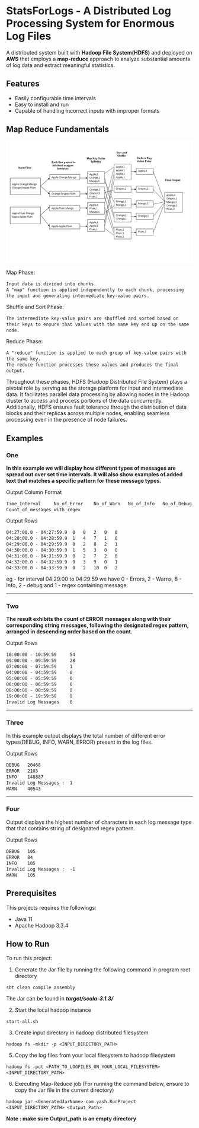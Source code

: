 # StatsForLogs - A Distributed Log Processing System for Enormous Log Files


A distributed system built with **Hadoop File System(HDFS)** and deployed on **AWS** that employs a **map-reduce** approach to analyze substantial amounts of log data and extract meaningful statistics.

## Features
* Easily configurable time intervals
* Easy to install and run
* Capable of handling incorrect inputs with improper formats

## Map Reduce Fundamentals

![Alt text](mapreduceExplained.png)

Map Phase:

    Input data is divided into chunks.
    A "map" function is applied independently to each chunk, processing the input and generating intermediate key-value pairs.

Shuffle and Sort Phase:

    The intermediate key-value pairs are shuffled and sorted based on their keys to ensure that values with the same key end up on the same node.

Reduce Phase:

    A "reduce" function is applied to each group of key-value pairs with the same key.
    The reduce function processes these values and produces the final output.

Throughout these phases, HDFS (Hadoop Distributed File System) plays a pivotal role by serving as the storage platform for input and intermediate data. It facilitates parallel data processing by allowing nodes in the Hadoop cluster to access and process portions of the data concurrently. Additionally, HDFS ensures fault tolerance through the distribution of data blocks and their replicas across multiple nodes, enabling seamless processing even in the presence of node failures.

## Examples

### One


**In this example we will display how different types of messages are spread out over set time intervals. It will also show examples of added text that matches a specific pattern for these message types.**

Output Column Format
```
Time_Interval     No_of_Error    No_of_Warn   No_of_Info   No_of_Debug   Count_of_messages_with_regex 
```

Output Rows
```
04:27:00.0 - 04:27:59.9	 0   0   2   0   0
04:28:00.0 - 04:28:59.9	 1   4   7   1   0
04:29:00.0 - 04:29:59.9	 0   2   8   2   1
04:30:00.0 - 04:30:59.9	 1   5   3   0   0
04:31:00.0 - 04:31:59.9	 0   2   7   2   0
04:32:00.0 - 04:32:59.9	 0   3   9   0   1
04:33:00.0 - 04:33:59.9	 0   2   10  0   2
``` 

eg - for interval 04:29:00 to 04:29:59 we have  0 - Errors, 2 - Warns, 8 - Info, 2 - debug and 1 - regex containing message.

---
### Two

**The result exhibits the count of ERROR messages along with their corresponding string messages, following the designated regex pattern, arranged in descending order based on the count.**

Output Rows
```
10:00:00 - 10:59:59 	54
09:00:00 - 09:59:59 	28
07:00:00 - 07:59:59 	1
04:00:00 - 04:59:59 	0
05:00:00 - 05:59:59 	0
06:00:00 - 06:59:59 	0
08:00:00 - 08:59:59 	0
19:00:00 - 19:59:59 	0
Invalid Log Messages  	0
```
---
### Three

In this example output displays the total number of different error types(DEBUG, INFO, WARN, ERROR) present in the log files.

Output Rows
```
DEBUG	20468
ERROR	2103
INFO	148887
Invalid Log Messages : 	1
WARN	40543
```
---
### Four

Output  displays the highest number of characters in each log message type that that contains string of designated regex pattern.

Output Rows
```
DEBUG	105
ERROR	84
INFO	105
Invalid Log Messages : 	-1
WARN	105
```

## Prerequisites
This projects requires the followings:
- Java 11
- Apache Hadoop 3.3.4


## How to Run
To run this project:

1. Generate the Jar file by running the following command in program root directory
```
sbt clean compile assembly
```
The Jar can be found in ***target/scala-3.1.3/***

2. Start the local hadoop instance
```
start-all.sh
```

3. Create input directory in hadoop distributed filesystem
```
hadoop fs -mkdir -p <INPUT_DIRECTORY_PATH>
```
5. Copy the log files from your local filesystem to hadoop filesystem
```
hadoop fs -put <PATH_TO_LOGFILES_ON_YOUR_LOCAL_FILESYSTEM> <INPUT_DIRECTORY_PATH>
```
6. Executing Map-Reduce job (For running the command below, ensure to copy the Jar file in the current directory)
```
hadoop jar <GeneratedJarName> com.yash.RunProject <INPUT_DIRECTORY_PATH> <Output_Path>
```
**Note : make sure Output_path is an empty directory**

